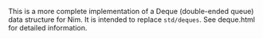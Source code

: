 This is a more complete implementation of a Deque (double-ended queue) data structure for Nim.
It is intended to replace `std/deques`.
See deque.html for detailed information.
